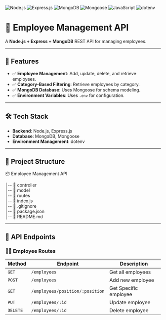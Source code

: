 ![Node.js](https://img.shields.io/badge/Node.js-339933?style=for-the-badge&logo=node.js&logoColor=white)
![Express.js](https://img.shields.io/badge/Express.js-000000?style=for-the-badge&logo=express&logoColor=white)
![MongoDB](https://img.shields.io/badge/MongoDB-47A248?style=for-the-badge&logo=mongodb&logoColor=white)
![Mongoose](https://img.shields.io/badge/Mongoose-880000?style=for-the-badge&logo=mongoose&logoColor=white)
![JavaScript](https://img.shields.io/badge/JavaScript-F7DF1E?style=for-the-badge&logo=javascript&logoColor=black)
![dotenv](https://img.shields.io/badge/dotenv-ECD53F?style=for-the-badge&logo=dotenv&logoColor=black)

# 📌 Employee Management API

A **Node.js + Express + MongoDB** REST API for managing employees.

---

## 🚀 Features
- ✅ **Employee Management**: Add, update, delete, and retrieve employees.
- ✅ **Category-Based Filtering**: Retrieve employees by category.
- ✅ **MongoDB Database**: Uses Mongoose for schema modeling.
- ✅ **Environment Variables**: Uses `.env` for configuration.

---

## 🛠 Tech Stack
- **Backend**: Node.js, Express.js
- **Database**: MongoDB, Mongoose
- **Environment Management**: dotenv

---
## 📂 Project Structure

📦 Employee Management API

│-- 📁 controller   
│-- 📁 model        
│-- 📁 routes       
│-- 📄 index.js     
│-- 📄 .gitignore    
│-- 📄 package.json  
│-- 📄 README.md     

---

## 📌 API Endpoints
### 👨‍💼 Employee Routes
| Method | Endpoint | Description |
|--------|---------|-------------|
| `GET` | `/employees` | Get all employees |
| `POST` | `/employees` | Add new employee |
| `GET` | `/employees/position/:position` | Get Specific employee |
| `PUT` | `/employees/:id` | Update employee |
| `DELETE` | `/employees/:id` | Delete employee |

